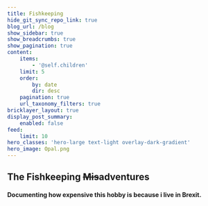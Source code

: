 ```yaml
---
title: Fishkeeping
hide_git_sync_repo_link: true
blog_url: /blog
show_sidebar: true
show_breadcrumbs: true
show_pagination: true
content:
    items:
        - '@self.children'
    limit: 5
    order:
        by: date
        dir: desc
    pagination: true
    url_taxonomy_filters: true
bricklayer_layout: true
display_post_summary:
    enabled: false
feed:
    limit: 10
hero_classes: 'hero-large text-light overlay-dark-gradient'
hero_image: Opal.png
---
```


## The Fishkeeping ~~Mis~~adventures

#### Documenting how expensive this hobby is because i live in Brexit.